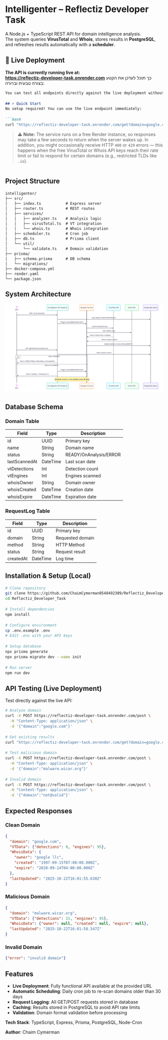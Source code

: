 # Intelligenter – Reflectiz Developer Task

A Node.js + TypeScript REST API for domain intelligence analysis.  
The system queries **VirusTotal** and **Whois**, stores results in **PostgreSQL**, and refreshes results automatically with a **scheduler**.

## 🚀 Live Deployment
**The API is currently running live at:**  
**https://reflectiz-developer-task.onrender.com**
כך תוכל לעדכן את הקטע בצורה טבעית וברורה:

````markdown
You can test all endpoints directly against the live deployment without any local setup.

## ⚡ Quick Start
No setup required! You can use the live endpoint immediately:

```bash
curl "https://reflectiz-developer-task.onrender.com/get?domain=google.com"
````

> ⚠️ **Note:**
> The service runs on a free Render instance, so responses may take a few seconds to return when the server wakes up.
> In addition, you might occasionally receive HTTP `400` or `429` errors — this happens when the free VirusTotal or Whois API keys reach their rate limit or fail to respond for certain domains (e.g., restricted TLDs like `.io`).

```
```

## Project Structure
```
intelligenter/
├── src/
│   ├── index.ts           # Express server
│   ├── router.ts          # REST routes
│   ├── services/
│   │   ├── analyzer.ts    # Analysis logic
│   │   ├── virusTotal.ts  # VT integration
│   │   └── whois.ts       # Whois integration
│   ├── scheduler.ts       # Cron job
│   ├── db.ts              # Prisma client
│   └── util/
│       └── validate.ts    # Domain validation
├── prisma/
│   ├── schema.prisma      # DB schema
│   └── migrations/
├── docker-compose.yml
├── render.yaml
└── package.json
```

## System Architecture
![System Diagram](./dag.png)

## Database Schema

### Domain Table
| Field | Type | Description |
|-------|------|-------------|
| id | UUID | Primary key |
| name | String | Domain name |
| status | String | READY/OnAnalysis/ERROR |
| lastScannedAt | DateTime | Last scan date |
| vtDetections | Int | Detection count |
| vtEngines | Int | Engines scanned |
| whoisOwner | String | Domain owner |
| whoisCreated | DateTime | Creation date |
| whoisExpire | DateTime | Expiration date |

### RequestLog Table
| Field | Type | Description |
|-------|------|-------------|
| id | UUID | Primary key |
| domain | String | Requested domain |
| method | String | HTTP Method |
| status | String | Request result |
| createdAt | DateTime | Log time |

## Installation & Setup (Local)

```bash
# Clone repository
git clone https://github.com/ChaimCymerman0548492309/Reflectiz_Developer_Task
cd Reflectiz_Developer_Task

# Install dependencies
npm install

# Configure environment
cp .env.example .env
# Edit .env with your API keys

# Setup database
npx prisma generate
npx prisma migrate dev --name init

# Run server
npm run dev
```

## API Testing (Live Deployment)

Test directly against the live API:

```bash
# Analyze domain
curl -X POST https://reflectiz-developer-task.onrender.com/post \
  -H "Content-Type: application/json" \
  -d '{"domain":"google.com"}'

# Get existing results
curl "https://reflectiz-developer-task.onrender.com/get?domain=google.com"

# Test malicious domain
curl -X POST https://reflectiz-developer-task.onrender.com/post \
  -H "Content-Type: application/json" \
  -d '{"domain":"malware.wicar.org"}'

# Invalid domain
curl -X POST https://reflectiz-developer-task.onrender.com/post \
  -H "Content-Type: application/json" \
  -d '{"domain":"not@valid"}'
```

## Expected Responses

### Clean Domain
```json
{
  "domain": "google.com",
  "VTData": {"detections": 0, "engines": 95},
  "WhoisData": {
    "owner": "google llc",
    "created": "1997-09-15T07:00:00.000Z",
    "expire": "2028-09-14T04:00:00.000Z"
  },
  "lastUpdated": "2025-10-22T16:01:55.630Z"
}
```

### Malicious Domain
```json
{
  "domain": "malware.wicar.org",
  "VTData": {"detections": 15, "engines": 95},
  "WhoisData": {"owner": null, "created": null, "expire": null},
  "lastUpdated": "2025-10-22T16:01:58.547Z"
}
```

### Invalid Domain
```json
{"error": "invalid domain"}
```

## Features

- **Live Deployment**: Fully functional API available at the provided URL
- **Automatic Scheduling**: Daily cron job to re-scan domains older than 30 days
- **Request Logging**: All GET/POST requests stored in database
- **Caching**: Results stored in PostgreSQL to avoid API rate limits
- **Validation**: Domain format validation before processing


**Tech Stack**: TypeScript, Express, Prisma, PostgreSQL, Node-Cron

**Author**: Chaim Cymerman
